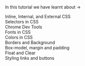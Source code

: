 In this tutorial we have learnt about ->  

Inline, Internal, and External CSS  
Selectors in CSS  
Chrome Dev Tools  
Fonts in CSS  
Colors in CSS  
Borders and Background  
Box-model, margin and padding  
Float and Clear  
Styling links and buttons
